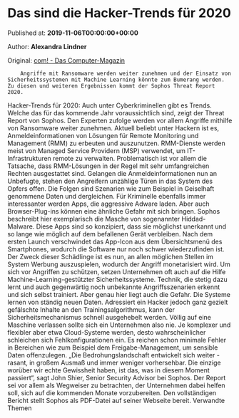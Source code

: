 
# Das sind die Hacker-Trends für 2020

Published at: **2019-11-06T00:00:00+00:00**

Author: **Alexandra Lindner**

Original: [com! - Das Computer-Magazin](https://www.com-magazin.de/news/sicherheit/hacker-trends-2020-2289797.html)


        Angriffe mit Ransomware werden weiter zunehmen und der Einsatz von Sicherheitssystemen mit Machine Learning könnte zum Bumerang werden. Zu diesen und weiteren Ergebnissen kommt der Sophos Threat Report 2020.
      
Hacker-Trends für 2020: Auch unter Cyberkriminellen gibt es Trends. Welche das für das kommende Jahr voraussichtlich sind, zeigt der Threat Report von Sophos.
Den Experten zufolge werden vor allem Angriffe mithilfe von Ransomware weiter zunehmen. Aktuell beliebt unter Hackern ist es, Anmeldeinformationen von Lösungen für Remote Monitoring und Management (RMM) zu erbeuten und auszunutzen. RMM-Dienste werden meist von Managed Service Providern (MSP) verwendet, um IT-Infrastrukturen remote zu verwalten. Problematisch ist vor allem die Tatsache, dass RMM-Lösungen in der Regel mit sehr umfangreichen Rechten ausgestattet sind. Gelangen die Anmeldeinformationen nun an Unbefugte, stehen den Angreifern unzählige Türen in das System des Opfers offen. Die Folgen sind Szenarien wie zum Beispiel in Geiselhaft genommene Daten und dergleichen.
Für Kriminelle ebenfalls immer interessanter werden Apps, die aggressive Adware laden. Aber auch Browser-Plug-ins können eine ähnliche Gefahr mit sich bringen. Sophos beschreibt hier exemplarisch die Masche von sogenannter Hiddad-Malware. Diese Apps sind so konzipiert, dass sie möglichst unerkannt und so lange wie möglich auf dem befallenen Gerät verbleiben. Nach dem ersten Launch verschwindet das App-Icon aus dem Übersichtsmenü des Smartphones, wodurch die Software nur noch schwer wiederzufinden ist. Der Zweck dieser Schädlinge ist es nun, an allen möglichen Stellen im System Werbung auszuspielen, wodurch der Angriff monetarisiert wird.
Um sich vor Angriffen zu schützen, setzen Unternehmen oft auch auf die Hilfe Machine-Learning-gestützter Sicherheitssysteme. Technik, die stetig dazu lernt und auch gegenwärtig noch unbekannte Angriffsszenarien erkennt und sich selbst trainiert. Aber genau hier liegt auch die Gefahr. Die Systeme lernen von ständig neuen Daten. Adressiert ein Hacker jedoch ganz gezielt gefälschte Inhalte an den Trainingsalgorithmus, kann der Sicherheitsmechanismus schnell ausgehebelt werden.
Völlig auf eine Maschine verlassen sollte sich ein Unternehmen also nie. Je komplexer und flexibler aber etwa Cloud-Systeme werden, desto wahrscheinlicher schleichen sich Fehlkonfigurationen ein. Es reichen schon minimale Fehler in Bereichen wie zum Beispiel dem Freigabe-Management, um sensible Daten offenzulegen.
„Die Bedrohungslandschaft entwickelt sich weiter - rasant, in großem Ausmaß und immer weniger vorhersehbar. Die einzige worüber wir echte Gewissheit haben, ist das, was in diesem Moment passiert“, sagt John Shier, Senior Security Advisor bei Sophos. Der Report sei vor allem als Wegweiser zu betrachten, der Unternehmen dabei helfen soll, sich auf die kommenden Monate vorzubereiten.
Den vollständigen Bericht stellt Sophos als PDF-Datei auf seiner Webseite bereit.
Verwandte Themen
